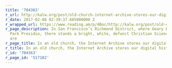 ```yaml
---
title: '704363'
r_url: http://kalw.org/post/old-church-internet-archive-stores-our-digital-history
r_date: 2017-02-08 02:39:37.685000000 Z
r_wrapped_url: https://www.reading.am/p/4Boc/http://kalw.org/post/old-church-internet-archive-stores-our-digital-history
r_page_description: In San Francisco’s Richmond District, where Geary Boulevard meets
  Park Presidio, there stands a bright, white, defunct Christian Science church. There
  are
r_page_title: In an old church, the Internet Archive stores our digital history
r_title: In an old church, the Internet Archive stores our digital history
r_id: '704363'
r_page_id: '517102'
---
```


